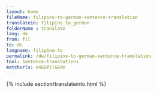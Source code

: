```yaml
---
layout: home
fileName: filipino-to-german-sentence-translation
translatein: filipino_to_german
folderName : translate
lang: de
from: fil
to: de
langname: filipino-to
permalink: /de/filipino-to-german-sentence-translation
tool: sentence-translations
matchurls: en&&fil&&de
---
```

{% include section/translateinto.html %}
